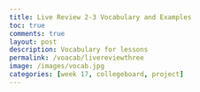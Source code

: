 ```yaml
---
title: Live Review 2-3 Vocabulary and Examples
toc: true
comments: true
layout: post
description: Vocabulary for lessons
permalink: /voacab/livereviewthree
image: /images/vocab.jpg
categories: [week 17, collegeboard, project]
---
```


